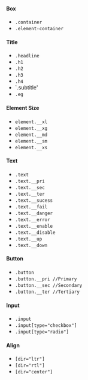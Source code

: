 #### Box
- `.container`
- `.element-container`

#### Title
- `.headline`
- `.h1`
- `.h2`
- `.h3`
- `.h4`
- `.subtitle'
- `.eg`

#### Element Size
- `element.__xl`
- `element.__xg`
- `element.__md`
- `element.__sm`
- `element.__xs`

#### Text
- `.text`
- `.text.__pri`
- `.text.__sec`
- `.text.__ter`
- `.text.__sucess`
- `.text.__fail`
- `.text.__danger`
- `.text.__error`
- `.text.__enable`
- `.text.__disable`
- `.text.__up`
- `.text.__down`

#### Button
- `.button`
- `.button.__pri //Primary`
- `.button.__sec //Secondary`
- `.button.__ter //Tertiary`

#### Input
- `.input`
- `.input[type="checkbox"]`
- `.input[type="radio"]`

#### Align
- `[dir="ltr"]`
- `[dir="rtl"]`
- `[dir="center"]`
